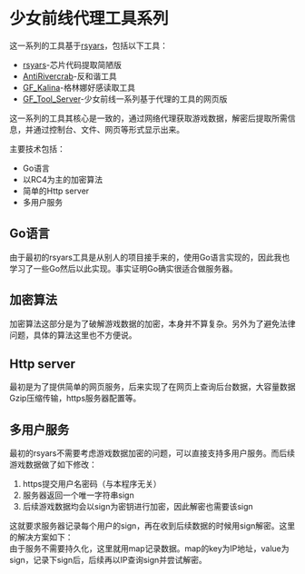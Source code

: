 # 少女前线代理工具系列
这一系列的工具基于[rsyars](https://github.com/xxzl0130/rsyars)，包括以下工具：  
* [rsyars](https://github.com/xxzl0130/rsyars)-芯片代码提取简陋版  
* [AntiRivercrab](https://github.com/xxzl0130/AntiRivercrab)-反和谐工具  
* [GF_Kalina](https://github.com/xxzl0130/GF_Kalina)-格林娜好感读取工具  
* [GF_Tool_Server](https://github.com/xxzl0130/GF_Tool_Server)-少女前线一系列基于代理的工具的网页版  

这一系列的工具其核心是一致的，通过网络代理获取游戏数据，解密后提取所需信息，并通过控制台、文件、网页等形式显示出来。  

主要技术包括：
* Go语言  
* 以RC4为主的加密算法  
* 简单的Http server  
* 多用户服务  

## Go语言
由于最初的rsyars工具是从别人的项目接手来的，使用Go语言实现的，因此我也学习了一些Go然后以此实现。事实证明Go确实很适合做服务器。  

## 加密算法
加密算法这部分是为了破解游戏数据的加密，本身并不算复杂。另外为了避免法律问题，具体的算法这里也不方便说。  

## Http server
最初是为了提供简单的网页服务，后来实现了在网页上查询后台数据，大容量数据Gzip压缩传输，https服务器配置等。  

## 多用户服务
最初的rsyars不需要考虑游戏数据加密的问题，可以直接支持多用户服务。而后续游戏数据做了如下修改：  
1. https提交用户名密码（与本程序无关）
2. 服务器返回一个唯一字符串sign
3. 后续游戏数据均会以sign为密钥进行加密，因此解密也需要该sign

这就要求服务器记录每个用户的sign，再在收到后续数据的时候用sign解密。这里的解决方案如下：  
由于服务不需要持久化，这里就用map记录数据。map的key为IP地址，value为sign，记录下sign后，后续再以IP查询sign并尝试解密。